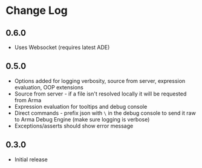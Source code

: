 # Change Log

## 0.6.0

- Uses Websocket (requires latest ADE)

## 0.5.0

- Options added for logging verbosity, source from server, expression evaluation, OOP extensions
- Source from server - if a file isn't resolved locally it will be requested from Arma
- Expression evaluation for tooltips and debug console
- Direct commands - prefix json with `\` in the debug console to send it raw to Arma Debug Engine (make sure logging is verbose)
- Exceptions/asserts should show error message

## 0.3.0

- Initial release